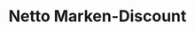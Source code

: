 ---
title: "Netto Marken-Discount"
url: /potsdam/netto-marken-discount-holzmarktstrasse/
shop: Supermarkt
---
